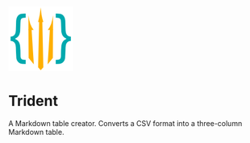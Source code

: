![logo](Assets/logo.png)
# Trident
A Markdown table creator. Converts a CSV format into a three-column Markdown table.